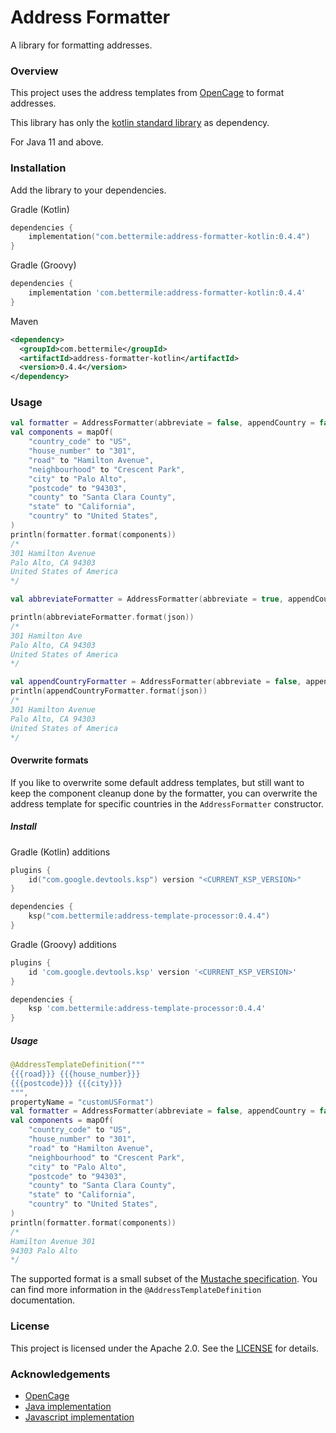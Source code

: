 # Address Formatter

A library for formatting addresses.

### Overview

This project uses the address templates from [OpenCage](https://github.com/OpenCageData/address-formatting/) to format
addresses.

This library has only the [kotlin standard library](https://kotlinlang.org/) as dependency.

For Java 11 and above.

### Installation

Add the library to your dependencies.

Gradle (Kotlin)

```kotlin
dependencies {
    implementation("com.bettermile:address-formatter-kotlin:0.4.4")
}
```

Gradle (Groovy)

```groovy
dependencies {
    implementation 'com.bettermile:address-formatter-kotlin:0.4.4'
}
```

Maven

```xml
<dependency>
  <groupId>com.bettermile</groupId>
  <artifactId>address-formatter-kotlin</artifactId>
  <version>0.4.4</version>
</dependency> 
```

### Usage

```kotlin
val formatter = AddressFormatter(abbreviate = false, appendCountry = false)
val components = mapOf(
    "country_code" to "US",
    "house_number" to "301",
    "road" to "Hamilton Avenue",
    "neighbourhood" to "Crescent Park",
    "city" to "Palo Alto",
    "postcode" to "94303",
    "county" to "Santa Clara County",
    "state" to "California",
    "country" to "United States",
)
println(formatter.format(components))
/*
301 Hamilton Avenue
Palo Alto, CA 94303
United States of America
*/

val abbreviateFormatter = AddressFormatter(abbreviate = true, appendCountry = false)

println(abbreviateFormatter.format(json))
/*
301 Hamilton Ave
Palo Alto, CA 94303
United States of America
*/

val appendCountryFormatter = AddressFormatter(abbreviate = false, appendCountry = true)
println(appendCountryFormatter.format(json))
/*
301 Hamilton Avenue
Palo Alto, CA 94303
United States of America
*/
```

#### Overwrite formats

If you like to overwrite some default address templates, but still want to keep the component cleanup done by the
formatter, you can overwrite the address template for specific countries in the `AddressFormatter` constructor.

##### Install

Gradle (Kotlin) additions

```kotlin
plugins {
    id("com.google.devtools.ksp") version "<CURRENT_KSP_VERSION>"
}

dependencies {
    ksp("com.bettermile:address-template-processor:0.4.4")
}
```

Gradle (Groovy) additions

```groovy
plugins {
    id 'com.google.devtools.ksp' version '<CURRENT_KSP_VERSION>'
}

dependencies {
    ksp 'com.bettermile:address-template-processor:0.4.4'
}
```

##### Usage

```kotlin
@AddressTemplateDefinition("""
{{{road}}} {{{house_number}}}
{{{postcode}}} {{{city}}}
""",
propertyName = "customUSFormat")
val formatter = AddressFormatter(abbreviate = false, appendCountry = false, mapOf("US" to AddressTemplates.customUSFormat))
val components = mapOf(
    "country_code" to "US",
    "house_number" to "301",
    "road" to "Hamilton Avenue",
    "neighbourhood" to "Crescent Park",
    "city" to "Palo Alto",
    "postcode" to "94303",
    "county" to "Santa Clara County",
    "state" to "California",
    "country" to "United States",
)
println(formatter.format(components))
/*
Hamilton Avenue 301
94303 Palo Alto
*/
```

The supported format is a small subset of the [Mustache specification](https://mustache.github.io/). You can find more
information in the `@AddressTemplateDefinition` documentation.

### License

This project is licensed under the Apache 2.0. See the [LICENSE](LICENSE.txt) for details.

### Acknowledgements

- [OpenCage](https://github.com/OpenCageData/address-formatting/)
- [Java implementation](https://github.com/placemarkt/address-formatter-java)
- [Javascript implementation](https://github.com/fragaria/address-formatter)
